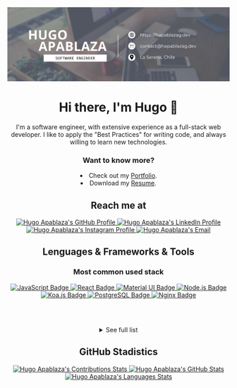 <div align="center">
  <a href="https://hapablazag.dev">
    <img alt="Hugo Apablaza's GitHub Banner" src="./assets/banner.png" />
  </a>
</div>

<!-- ![Visits Badge](https://badges.pufler.dev/visits/HApablazaG/portfolio) -->

<h1 align="center">Hi there, I'm Hugo 👋</h1>

<p align="center">
  I'm a software engineer, with extensive experience as a full-stack web developer. I like to apply the "Best Practices" for writing code, and always willing to learn new technologies.
</p>

<h3 align="center">Want to know more?</h3>

<div align="center">
  <li>Check out my <a href="https://hapablazag.dev">Portfolio</a>.</li>

  <li>Download my <a href="https://hapablazag.dev/CV-Hugo-Apablaza-Guerrero.pdf" download>Resume</a>.</li>
</div>

<h2 align="center">Reach me at</h2>

<div align="center">
  <a href="https://github.com/HApablazaG">
    <img alt="Hugo Apablaza's GitHub Profile" src="https://www.vectorlogo.zone/logos/github/github-tile.svg" height="40" width="40">
  </a>
  <a href="https://www.linkedin.com/in/hapablazag">
    <img alt="Hugo Apablaza's LinkedIn Profile" src="https://www.vectorlogo.zone/logos/linkedin/linkedin-tile.svg" height="40" width="40">
  </a>
  <a href="https://www.instagram.com/hapablazag">
    <img alt="Hugo Apablaza's Instagram Profile" src="https://www.vectorlogo.zone/logos/instagram/instagram-tile.svg" height="40" width="40">
  </a>
  <a href="mailto:contact@hapablazag.dev">
    <img alt="Hugo Apablaza's Email" src="https://www.vectorlogo.zone/logos/gmail/gmail-tile.svg" height="40" width="40">
  </a>
</div>

<h2 align="center">Lenguages & Frameworks & Tools</h2>

<h3 align="center">Most common used stack</h3>

<div align="center">
  <a href="https://developer.mozilla.org/docs/Web/JavaScript">
    <img alt="JavaScript Badge" src="https://img.shields.io/badge/JavaScript-323330?style=for-the-badge&logo=javascript&logoColor=F7DF1E">
  </a>
  <a href="https://reactjs.org">
    <img alt="React Badge" src="https://img.shields.io/badge/React-20232A?style=for-the-badge&logo=react&logoColor=61DAFB">
  </a>
  <a href="https://mui.com">
    <img alt="Material UI Badge" src="https://img.shields.io/badge/Material%20UI-007FFF?style=for-the-badge&logo=mui&logoColor=white">
  </a>
  <a href="https://nodejs.org">
    <img alt="Node.js Badge" src="https://img.shields.io/badge/Node.js-339933?style=for-the-badge&logo=nodedotjs&logoColor=white">
  </a>
  <a href="https://koajs.com">
    <img alt="Koa.js Badge" src="https://img.shields.io/badge/Koa.js-000000?style=for-the-badge&logo=koa&logoColor=white">
  </a>
  <a href="https://www.postgresql.org">
    <img alt="PostgreSQL Badge" src="https://img.shields.io/badge/PostgreSQL-316192?style=for-the-badge&logo=postgresql&logoColor=white">
  </a>
  <a href="https://www.nginx.com">
    <img alt="Nginx Badge" src="https://img.shields.io/badge/Nginx-009639?style=for-the-badge&logo=nginx&logoColor=white">
  </a>
</div>

<br><br/>

<details>
  <summary align="center">See full list</summary>

  <h3 align="center">Languages</h3>

  <div align="center">
    <a href="https://docs.microsoft.com/en-us/dotnet/csharp">
      <img alt="C# Badge" src="https://img.shields.io/badge/C%23-239120?style=for-the-badge&logo=c-sharp&logoColor=white">
    </a>
    <a href="https://isocpp.org">
      <img alt="C++ Badge" src="https://img.shields.io/badge/C%2B%2B-00599C?style=for-the-badge&logo=c%2B%2B&logoColor=white">
    </a>
    <a href="https://developer.mozilla.org/docs/Web/CSS">
      <img alt="CSS3 Badge" src="https://img.shields.io/badge/CSS3-1572B6?style=for-the-badge&logo=css3&logoColor=white">
    </a>
    <a href="https://developer.mozilla.org/docs/Glossary/HTML5">
      <img alt="HTML5 Badge" src="https://img.shields.io/badge/HTML5-E34F26?style=for-the-badge&logo=html5&logoColor=white">
    </a>
    <a href="https://developer.mozilla.org/docs/Web/JavaScript">
      <img alt="JavaScript Badge" src="https://img.shields.io/badge/JavaScript-323330?style=for-the-badge&logo=javascript&logoColor=F7DF1E">
    </a>
    <a href="https://www.json.org">
      <img alt="json Badge" src="https://img.shields.io/badge/json-5E5C5C?style=for-the-badge&logo=json&logoColor=white">
    </a>
    <a href="https://www.php.net">
      <img alt="PHP Badge" src="https://img.shields.io/badge/PHP-777BB4?style=for-the-badge&logo=php&logoColor=white">
    </a>
    <a href="https://www.python.org">
      <img alt="Python Badge" src="https://img.shields.io/badge/Python-FFD43B?style=for-the-badge&logo=python&logoColor=blue">
    </a>
  </div>

  <h3 align="center">Frameworks & Tools</h3>

  <div align="center">
    <a href="https://www.apache.org">
      <img alt="Apache Badge" src="https://img.shields.io/badge/Apache-D22128?style=for-the-badge&logo=Apache&logoColor=white">
    </a>
    <a href="https://babeljs.io">
      <img alt="Babel Badge" src="https://img.shields.io/badge/Babel-F9DC3E?style=for-the-badge&logo=babel&logoColor=white">
    </a>
    <a href="https://getbootstrap.com">
      <img alt="Bootstrap Badge" src="https://img.shields.io/badge/Bootstrap-563D7C?style=for-the-badge&logo=bootstrap&logoColor=white">
    </a>
    <a href="https://getcomposer.org">
      <img alt="Composer Badge" src="https://img.shields.io/badge/Composer-885630?style=for-the-badge&logo=Composer&logoColor=white">
    </a>
    <a href="https://www.cypress.io">
      <img alt="Cypress Badge" src="https://img.shields.io/badge/Cypress-17202C?style=for-the-badge&logo=cypress&logoColor=white">
    </a>
    <a href="https://d3js.org">
      <img alt="d3.js Badge" src="https://img.shields.io/badge/d3.js-F9A03C?style=for-the-badge&logo=d3.js&logoColor=white">
    </a>
    <a href="https://expressjs.com">
      <img alt="Express.js Badge" src="https://img.shields.io/badge/Express.js-000000?style=for-the-badge&logo=express&logoColor=white">
    </a>
    <a href="https://fontawesome.com">
      <img alt="Font Awesome Badge" src="https://img.shields.io/badge/Font_Awesome-339AF0?style=for-the-badge&logo=fontawesome&logoColor=white">
    </a>
    <a href="https://jquery.com">
      <img alt="jQuery Badge" src="https://img.shields.io/badge/jQuery-0769AD?style=for-the-badge&logo=jquery&logoColor=white">
    </a>
    <a href="https://koajs.com">
      <img alt="Koa.js Badge" src="https://img.shields.io/badge/Koa.js-000000?style=for-the-badge&logo=koa&logoColor=white">
    </a>
    <a href="https://material.io/design">
      <img alt="Material Design Badge" src="https://img.shields.io/badge/material%20design-757575?style=for-the-badge&logo=material%20design&logoColor=white">
    </a>
    <a href="https://mui.com">
      <img alt="Material UI Badge" src="https://img.shields.io/badge/Material%20UI-007FFF?style=for-the-badge&logo=mui&logoColor=white">
    </a>
    <a href="https://www.nginx.com">
      <img alt="Nginx Badge" src="https://img.shields.io/badge/Nginx-009639?style=for-the-badge&logo=nginx&logoColor=white">
    </a>
    <a href="https://nodejs.org">
      <img alt="Node.js Badge" src="https://img.shields.io/badge/Node.js-339933?style=for-the-badge&logo=nodedotjs&logoColor=white">
    </a>
    <a href="https://www.npmjs.com">
      <img alt="npm Badge" src="https://img.shields.io/badge/npm-CB3837?style=for-the-badge&logo=npm&logoColor=white">
    </a>
    <a href="https://pm2.keymetrics.io">
      <img alt="pm2 Badge" src="https://img.shields.io/badge/pm2-2b037a?style=for-the-badge&logo=pm2&logoColor=white">
    </a>
    <a href="https://www.postman.com">
      <img alt="Postman Badge" src="https://img.shields.io/badge/Postman-FF6C37?style=for-the-badge&logo=Postman&logoColor=white">
    </a>
    <a href="https://reactjs.org">
      <img alt="React Badge" src="https://img.shields.io/badge/React-20232A?style=for-the-badge&logo=react&logoColor=61DAFB">
    </a>
    <a href="https://reactnative.dev">
      <img alt="React Native Badge" src="https://img.shields.io/badge/React_Native-20232A?style=for-the-badge&logo=react&logoColor=61DAFB">
    </a>
    <a href="https://reactrouter.com">
      <img alt="React Router Badge" src="https://img.shields.io/badge/React_Router-CA4245?style=for-the-badge&logo=react-router&logoColor=white">
    </a>
    <a href="https://sequelize.org">
      <img alt="Sequelize Badge" src="https://img.shields.io/badge/Sequelize-52B0E7?style=for-the-badge&logo=Sequelize&logoColor=white">
    </a>
    <a href="https://webpack.js.org">
      <img alt="Webpack Badge" src="https://img.shields.io/badge/Webpack-8DD6F9?style=for-the-badge&logo=Webpack&logoColor=white">
    </a>
  </div>

  <h3 align="center">Databases</h3>

  <div align="center">
    <a href="https://mariadb.org">
      <img alt="MariaDB Badge" src="https://img.shields.io/badge/MariaDB-003545?style=for-the-badge&logo=mariadb&logoColor=white">
    </a>
    <a href="https://www.mysql.com">
      <img alt="MySQL Badge" src="https://img.shields.io/badge/MySQL-005C84?style=for-the-badge&logo=mysql&logoColor=white">
    </a>
    <a href="https://www.postgresql.org">
      <img alt="PostgreSQL Badge" src="https://img.shields.io/badge/PostgreSQL-316192?style=for-the-badge&logo=postgresql&logoColor=white">
    </a>
    <a href="https://www.sqlite.org">
      <img alt="SQLite Badge" src="https://img.shields.io/badge/SQLite-07405E?style=for-the-badge&logo=sqlite&logoColor=white">
    </a>
  </div>

  <h3 align="center">Others</h3>

  <div align="center">
    <a href="https://git-scm.com">
      <img alt="GIT Badge" src="https://img.shields.io/badge/GIT-E44C30?style=for-the-badge&logo=git&logoColor=white">
    </a>
    <a href="https://www.gnu.org/software/bash">
      <img alt="GNU Bash Badge" src="https://img.shields.io/badge/GNU%20Bash-4EAA25?style=for-the-badge&logo=GNU%20Bash&logoColor=white">
    </a>
    <a href="https://www.atlassian.com/software/jira">
      <img alt="Jira Badge" src="https://img.shields.io/badge/Jira-0052CC?style=for-the-badge&logo=Jira&logoColor=white">
    </a>
    <a href="https://subversion.apache.org">
      <img alt="Subversion (svn) Badge" src="https://img.shields.io/badge/Subversion%20(svn)-417fda?style=for-the-badge&logo=subversion&logoColor=white">
    </a>
    <a href="https://trello.com">
      <img alt="Trello Badge" src="https://img.shields.io/badge/Trello-0052CC?style=for-the-badge&logo=trello&logoColor=white">
    </a>
    <a href="https://docs.microsoft.com/en-us/windows/terminal">
      <img alt="windows terminal Badge" src="https://img.shields.io/badge/windows%20terminal-4D4D4D?style=for-the-badge&logo=windows%20terminal&logoColor=white">
    </a>
  </div>
</details>

<h2 align="center">GitHub Stadistics</h2>

<div align="center">
  <a href="https://github.com/HApablazaG">
    <img alt="Hugo Apablaza's Contributions Stats" src="https://github-readme-streak-stats.herokuapp.com?user=HApablazaG&theme=dracula&hide_border=true">
  </a>

  <a href="https://github.com/HApablazaG">
    <img alt="Hugo Apablaza's GitHub Stats" src="https://github-profile-summary-cards.vercel.app/api/cards/profile-details?username=HApablazaG&theme=dracula">
  </a>

  <!-- <a href="https://github.com/HApablazaG">
    <img alt="Hugo Apablaza's GitHub Stats" src="https://github-readme-stats.vercel.app/api?username=HApablazaG&count_private=true&show_icons=true&theme=dracula&hide_border=true">
  </a> -->

  <a href="https://github.com/HApablazaG">
    <img alt="Hugo Apablaza's Languages Stats" src="https://github-readme-stats.vercel.app/api/top-langs?username=HApablazaG&layout=compact&theme=dracula&hide_border=true">
  </a>

  <!-- <a href="https://github.com/HApablazaG">
    <img alt="Hugo Apablaza's Wakatime Stats" src="https://github-readme-stats.vercel.app/api/wakatime?username=HApablazaG&range=last_7_days&layout=compact&theme=dracula&hide_border=true">
  </a> -->
</div>
